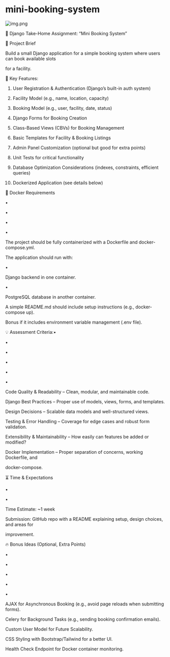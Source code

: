 # mini-booking-system
![img.png](img.png)

📌 Django Take-Home Assignment: “Mini Booking System”

📝 Project Brief

Build a small Django application for a simple booking system where users can book available slots

for a facility.

🎯 Key Features:

1. User Registration & Authentication (Django’s built-in auth system)

2. Facility Model (e.g., name, location, capacity)

3. Booking Model (e.g., user, facility, date, status)

4. Django Forms for Booking Creation

5. Class-Based Views (CBVs) for Booking Management

6. Basic Templates for Facility & Booking Listings

7. Admin Panel Customization (optional but good for extra points)

8. Unit Tests for critical functionality

9. Database Optimization Considerations (indexes, constraints, efficient queries)

10. Dockerized Application (see details below)

🚀 Docker Requirements

•

•

•

•

The project should be fully containerized with a Dockerfile and docker-compose.yml.

The application should run with:

•

Django backend in one container.

•

PostgreSQL database in another container.

A simple README.md should include setup instructions (e.g., docker-compose up).

Bonus if it includes environment variable management (.env file).

💡 Assessment Criteria:•

•

•

•

•

•

Code Quality & Readability – Clean, modular, and maintainable code.

Django Best Practices – Proper use of models, views, forms, and templates.

Design Decisions – Scalable data models and well-structured views.

Testing & Error Handling – Coverage for edge cases and robust form validation.

Extensibility & Maintainability – How easily can features be added or modified?

Docker Implementation – Proper separation of concerns, working Dockerfile, and

docker-compose.

⏳ Time & Expectations

•

•

Time Estimate: ~1 week

Submission: GitHub repo with a README explaining setup, design choices, and areas for

improvement.

🔥 Bonus Ideas (Optional, Extra Points)

•

•

•

•

•

AJAX for Asynchronous Booking (e.g., avoid page reloads when submitting forms).

Celery for Background Tasks (e.g., sending booking confirmation emails).

Custom User Model for Future Scalability.

CSS Styling with Bootstrap/Tailwind for a better UI.

Health Check Endpoint for Docker container monitoring.